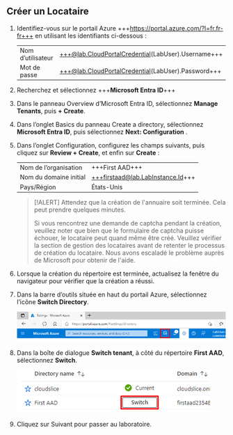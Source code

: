 ## Créer un Locataire

1. Identifiez-vous sur le portail Azure +++https://portal.azure.com/?l=fr.fr-fr+++ en utilisant les identifiants ci-dessous :

    |||
    |--|--|
    |Nom d’utilisateur|+++@lab.CloudPortalCredential(LabUser).Username+++|
    |Mot de passe|+++@lab.CloudPortalCredential(LabUser).Password+++|

1. Recherchez et sélectionnez +++**Microsoft Entra ID**+++

1. Dans le panneau Overview d’Microsoft Entra ID, sélectionnez **Manage Tenants**, puis **+ Create**.

1. Dans l’onglet Basics du panneau Create a directory, sélectionnez **Microsoft Entra ID**, puis sélectionnez **Next: Configuration** .

1. Dans l’onglet Configuration, configurez les champs suivants, puis cliquez sur **Review + Create**, et enfin sur **Create** :

    |||
    |--|--|
    |Nom de l’organisation|+++First AAD+++|
    |Nom du domaine initial|+++firstaad@lab.LabInstance.Id+++|
    |Pays/Région|États-Unis|

    > [!ALERT] Attendez que la création de l'annuaire soit terminée. Cela peut prendre quelques minutes.
    >
    > Si vous rencontrez une demande de captcha pendant la création, veuillez noter que bien que le formulaire de captcha puisse échouer, le locataire peut quand même être créé. Veuillez vérifier la section de gestion des locataires avant de retenter le processus de création du locataire. Nous avons escaladé le problème auprès de Microsoft pour obtenir de l'aide.

1. Lorsque la création du répertoire est terminée, actualisez la fenêtre du navigateur pour vérifier que la création a réussi.

1. Dans la barre d’outils située en haut du portail Azure, sélectionnez l’icône **Switch Directory**.

    ![SwitchDir](images/SwitchDir.png)

1. Dans la boîte de dialogue **Switch tenant**, à côté du répertoire **First AAD**, sélectionnez **Switch**.

    ![SwitchTen](images/SwitchTen.png)

1. Cliquez sur Suivant pour passer au laboratoire.
